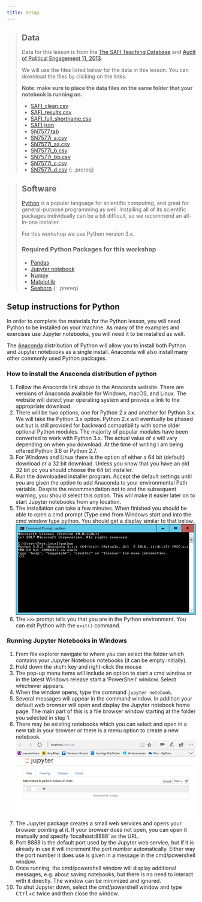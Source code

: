 ```yaml
---
title: Setup
---
```


> ## Data
> Data for this lesson is from the [The SAFI Teaching Database](http://datacarpentry.org/socialsci-workshop/data/) and [Audit of Political Engagement 11, 2013](http://doi.org/10.5255/UKDA-SN-7577-1).
>
> We will use the files listed below for the data in this lesson. You can download the files by clicking on the links.
>
> __Note: make sure to place the data files on the same folder that your notebook is running on.__
> - [SAFI_clean.csv](/data/SAFI_clean.csv)
> - [SAFI_results.csv](/data/SAFI_results.csv)
> - [SAFI\_full\_shortname.csv](/data/SAFI_full_shortname.csv)
> - [SAFI.json](/data/SAFI.json)
> - [SN7577.tab](/data/SN7577.tab)
> - [SN7577i_a.csv](/data/SN7577i_a.csv)
> - [SN7577i_aa.csv](/data/SN7577i_aa.csv)
> - [SN7577i_b.csv](/data/SN7577i_b.csv)
> - [SN7577i_bb.csv](/data/SN7577i_bb.csv)
> - [SN7577i_c.csv](/data/SN7577i_c.csv)
> - [SN7577i_d.csv](/data/SN7577i_d.csv)
{: .prereq}

> ## Software
> [Python](http://python.org) is a popular language for
> scientific computing, and great for general-purpose programming as
> well.  Installing all of its scientific packages individually can be
> a bit difficult, so we recommend an all-in-one installer.
>
> For this workshop we use Python version 3.x.
> 
> ### Required Python Packages for this workshop
> 
> * [Pandas](http://pandas.pydata.org/)
> * [Jupyter notebook](http://jupyter.org/)
> * [Numpy](http://www.numpy.org/)
> * [Matplotlib](http://matplotlib.org/)
> * [Seaborn](https://seaborn.pydata.org)
{: .prereq}


## Setup instructions for Python

In order to complete the materials for the Python lesson, you will need Python to be installed on your machine. As many of the examples and exercises use Jupyter notebooks, you will need it to be installed as well.

The [Anaconda](https://www.anaconda.com/download/) distribution of Python will allow you to install both Python and Jupyter notebooks as a single install. Anaconda will also install many other commonly used Python packages.

### How to install the Anaconda distribution of python

1.	Follow the Anaconda link above to the Anaconda website. There are versions of Anaconda available for Windows, macOS, and Linux. The website will detect your operating system and provide a link to the appropriate download.
2.	There will be two options, one for Python 2.x and another for Python 3.x. We will take the Python 3.x option. Python 2.x will eventually be phased out but is still provided for backward compatibility with some older optional Python modules. The majority of popular modules have been converted to work with Python 3.x. The actual value of x will vary depending on when you download. At the time of writing I am being offered Python 3.6 or Python 2.7.
3.	For Windows and Linux there is the option of either a 64 bit (default) download or a 32 bit download. Unless you know that you have an old 32 bit pc you should choose the 64 bit installer.
4.	Run the downloaded installer program. Accept the default settings until you are given the option to add Anaconda to your environmental Path variable. Despite the recommendation not to and the subsequent warning, you should select this option. This will make it easier later on to start Jupyter notebooks from any location.
5.	The installation can take a few minutes. When finished you should be able to open a cmd prompt (Type cmd from Windows start and into the cmd window type python. You should get a display similar to that below.
![Python Install](/fig/Python_install_1.png)
6.	The `>>>` prompt tells you that you are in the Python environment. You can exit Python with the `exit()` command.



### Running Jupyter Notebooks in Windows

1. From file explorer navigate to where you can select the folder which contains your Jupyter Notebook notebooks (it can be empty initially).
2. Hold down the `shift` key and right-click the mouse
3.	The pop-up menu items will include an option to start a cmd window or in the latest Windows release start a ‘PowerShell’ window. Select whichever appears.
4.	When the window opens, type the command `jupyter notebook`.
5.	Several messages will appear in the command window. In addition your default web browser will open and display the Jupyter notebook home page. The main part of this is a file browser window starting at the folder you selected in step 1.
6.	There may be existing notebooks which you can select and open in a new tab in your browser or there is a menu option to create a new notebook.
![Python Install](/fig/Python_install_2.png)
7.	The Jupyter package creates a small web services and opens your browser pointing at it. If your browser does not open, you can open it manually and specify ‘localhost:8888’ as the URL.
8.	Port 8888 is the default port used by the Jupyter web service, but if it is already in use it will increment the port number automatically. Either way the port number it does use is given in a message in the cmd/powershell window.
9.	Once running, the cmd/powershell window will display additional messages, e.g. about saving notebooks, but there is no need to interact with it directly. The window can be minimized and ignored.
10.	To shut Jupyter down, select the cmd/powershell window and type <kbd>Ctrl</kbd>+<kbd>c</kbd> twice and then close the window.
